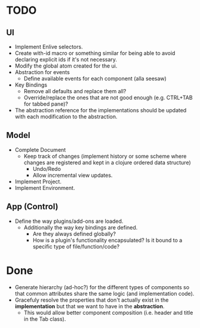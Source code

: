 TODO
====

UI
--

- Implement Enlive selectors.
- Create with-id macro or something similar for being able to avoid declaring explicit ids if it's not necessary.
- Modify the global atom created for the ui.
- Abstraction for events
  - Define available events for each component (alla seesaw)
- Key Bindings
  - Remove all defaults and replace them all?
  - Override/replace the ones that are not good enough (e.g. CTRL+TAB for tabbed pane)?
- The abstraction reference for the implementations should be updated with each modification to the abstraction.

Model
-----

- Complete Document
  - Keep track of changes (implement history or some scheme where changes are registered and kept in a clojure ordered data structure)
    - Undo/Redo
    - Allow incremental view updates.
- Implement Project.
- Implement Environment.

App (Control)
-------------

- Define the way plugins/add-ons are loaded.
  - Additionally the way key bindings are defined.
    - Are they always defined globally?
    - How is a plugin's functionality encapsulated? Is it bound to a specific type of file/function/code?
    
Done
====
- Generate hierarchy (ad-hoc?) for the different types of components so that common attributes share the same logic (and implementation code).
- Gracefuly resolve the properties that don't actually exist in the **implementation** but that we want to have in the **abstraction**.
  - This would allow better component composition (i.e. header and title in the Tab class).
